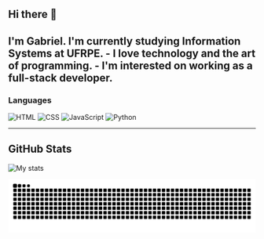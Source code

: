## Hi there 👋
I'm Gabriel. I'm currently studying Information Systems at UFRPE.
    - I love technology and the art of programming. 
    - I'm interested on working as a full-stack developer.
---

### Languages

<img 
    allign='left'
    width='40px'
    title='HTML'
    src="https://cdn.jsdelivr.net/gh/devicons/devicon@latest/icons/html5/html5-original.svg" 
/>
<img 
    allign='left'
    width='40px'
    title='CSS'
    src="https://cdn.jsdelivr.net/gh/devicons/devicon@latest/icons/css3/css3-original.svg" 
/>
<img 
    allign='left'
    width='40px'
    title='JavaScript'
    src="https://cdn.jsdelivr.net/gh/devicons/devicon@latest/icons/javascript/javascript-original.svg" 
/>
<img 
    allign='left'
    width='40px'
    title='Python'
    src="https://cdn.jsdelivr.net/gh/devicons/devicon@latest/icons/python/python-original.svg" 
/>


---
## GitHub Stats
![My stats](https://github-readme-stats.vercel.app/api?username=GEA1903&show_icons=true&theme=radical)




<picture>
  <source media="(prefers-color-scheme: dark)" srcset="https://raw.githubusercontent.com/GEA1903/GEA1903/output/github-contribution-grid-snake-dark.svg">
  <source media="(prefers-color-scheme: light)" srcset="https://raw.githubusercontent.com/GEA1903/GEA1903/output/github-contribution-grid-snake.svg">
  <img alt="github contribution grid snake animation" src="https://raw.githubusercontent.com/GEA1903/GEA1903/output/github-contribution-grid-snake.svg">
</picture>
